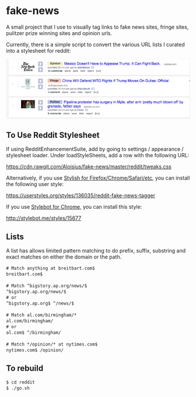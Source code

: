 # fake-news

A small project that I use to visually tag links to fake news sites,
fringe sites, pulitzer prize winning sites and opinion urls.

Currently, there is a simple script to convert the various URL
lists I curated into a stylesheet for reddit:

![](docs/screenshot.png?raw=true)


## To Use Reddit Stylesheet

If using RedditEnhancementSuite, add by going to settings / appearance /
stylesheet loader. Under loadStyleSheets, add a row with the following URL:

https://cdn.rawgit.com/Aloisius/fake-news/master/reddit/tweaks.css

Alternatively, if you use [Stylish for Firefox/Chrome/Safari/etc](https://userstyles.org/), you can install the following user style:

https://userstyles.org/styles/136035/reddit-fake-news-tagger

If you use [Stylebot for Chrome](https://chrome.google.com/webstore/detail/stylebot/oiaejidbmkiecgbjeifoejpgmdaleoha), you can install this style:

http://stylebot.me/styles/15677


## Lists

A list has allows limited pattern matching to do prefix, suffix,
substring and exact matches on either the domain or the path.

```
# Match anything at breitbart.com$
breitbart.com$

# Match ^bigstory.ap.org/news/$
^bigstory.ap.org/news/$
# or
^bigstory.ap.org$ ^/news/$

# Match al.com/birmingham/*
al.com/birmingham/
# or
al.com$ ^/birmingham/

# Match */opinion/* at nytimes.com$
nytimes.com$ /opinion/
```


## To rebuild

```
$ cd reddit
$ ./go.sh
```
